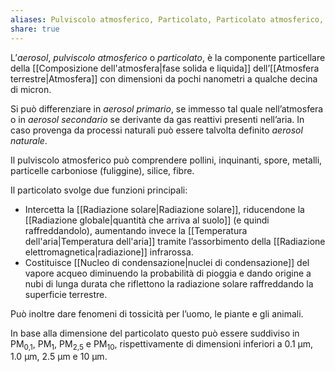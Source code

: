 ```yaml
---
aliases: Pulviscolo atmosferico, Particolato, Particolato atmosferico,
share: true
---
```

L’*aerosol*, *pulviscolo atmosferico* o *particolato*, è la componente particellare della [[Composizione dell'atmosfera|fase solida e liquida]] dell’[[Atmosfera terrestre|Atmosfera]] con dimensioni da pochi nanometri a qualche decina di micron.

Si può differenziare in *aerosol primario*, se immesso tal quale nell’atmosfera o in *aerosol secondario* se derivante da gas reattivi presenti nell’aria.
In caso provenga da processi naturali può essere talvolta definito *aerosol naturale*.

Il pulviscolo atmosferico può comprendere pollini, inquinanti, spore, metalli, particelle carboniose (fuliggine), silice, fibre.

Il particolato svolge due funzioni principali:
- Intercetta la [[Radiazione solare|Radiazione solare]], riducendone la [[Radiazione globale|quantità che arriva al suolo]] (e quindi raffreddandolo), aumentando invece la [[Temperatura dell'aria|Temperatura dell'aria]] tramite l’assorbimento della [[Radiazione elettromagnetica|radiazione]] infrarossa.
- Costituisce [[Nucleo di condensazione|nuclei di condensazione]] del vapore acqueo diminuendo la probabilità di pioggia e dando origine a nubi di lunga durata che riflettono la radiazione solare raffreddando la superficie terrestre.

Può inoltre dare fenomeni di tossicità per l’uomo, le piante e gli animali.

In base alla dimensione del particolato questo può essere suddiviso in PM<sub>0,1</sub>, PM<sub>1</sub>, PM<sub>2,5</sub> e PM<sub>10</sub>, rispettivamente di dimensioni inferiori a 0.1 µm, 1.0 µm, 2.5 µm e 10 µm.